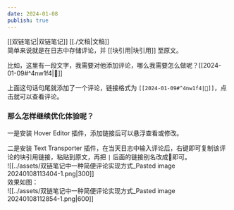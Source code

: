 ```yaml
---
date: 2024-01-08
publish: true
---
```

[[双链笔记|双链笔记]] [[./文稿|文稿]]    
简单来说就是在日志中存储评论，并 [[块引用|块引用]] 至原文。    
  
比如，这里有一段文字，我需要对他添加评论，哪么我需要怎么做呢？[[2024-01-09#^4nw1f4|💬]]    
  
上面这句话句尾就添加了一个评论，链接格式为 `[[2024-01-09#^4nw1f4|💬]]`，点击就可以查看评论。   
  
### 那么怎样继续优化体验呢？  
  
一是安装 Hover Editor 插件，添加链接后可以悬浮查看或修改。    
  
二是安装 Text Transporter 插件，在当天日志中输入评论后，右键即可复制该评论的块引用链接，粘贴到原文，再把 `|` 后面的链接别名改成💬即可。    
![[../assets/双链笔记中一种简便评论实现方式_Pasted image 20240108113404-1.png|300]]    
效果如图：    
![[../assets/双链笔记中一种简便评论实现方式_Pasted image 20240108112854-1.png|600]]    
  
